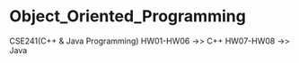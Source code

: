 # Object_Oriented_Programming
CSE241(C++ &amp; Java Programming)
HW01-HW06 ->> C++
HW07-HW08 ->> Java
